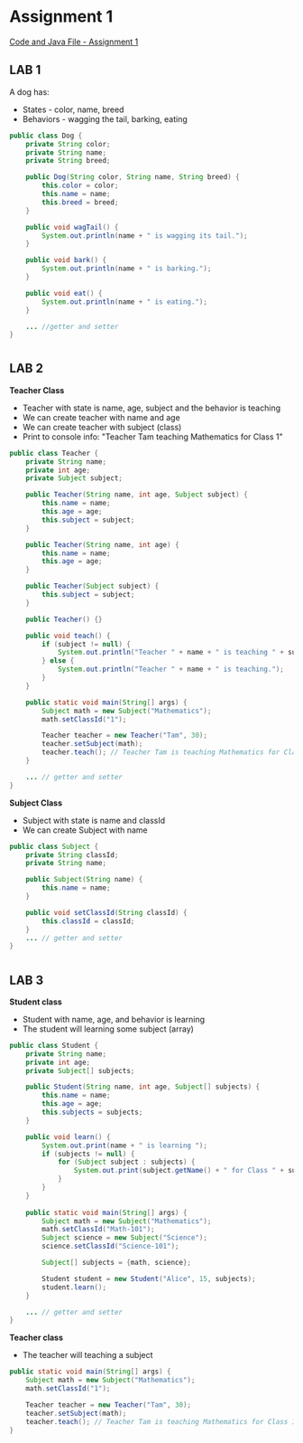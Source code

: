 # Assignment 1
[Code and Java File - Assignment 1](code/src/main/java/org/example/assignment1/)

## LAB 1
A dog has:
- States - color, name, breed
- Behaviors - wagging the tail, barking, eating

```java
public class Dog {
    private String color;
    private String name;
    private String breed;

    public Dog(String color, String name, String breed) {
        this.color = color;
        this.name = name;
        this.breed = breed;
    }

    public void wagTail() {
        System.out.println(name + " is wagging its tail.");
    }

    public void bark() {
        System.out.println(name + " is barking.");
    }

    public void eat() {
        System.out.println(name + " is eating.");
    }

    ... //getter and setter
}
```

#
## LAB 2

**Teacher Class**
- Teacher with state is name, age, subject and the behavior is teaching
- We can create teacher  with name and age
- We can create teacher with subject (class)
- Print to console info: "Teacher Tam teaching Mathematics for Class 1"

```java
public class Teacher {
    private String name;
    private int age;
    private Subject subject;

    public Teacher(String name, int age, Subject subject) {
        this.name = name;
        this.age = age;
        this.subject = subject;
    }

    public Teacher(String name, int age) {
        this.name = name;
        this.age = age;
    }

    public Teacher(Subject subject) {
        this.subject = subject;
    }

    public Teacher() {}

    public void teach() {
        if (subject != null) {
            System.out.println("Teacher " + name + " is teaching " + subject.getName() + " for Class " + subject.getClassId());
        } else {
            System.out.println("Teacher " + name + " is teaching.");
        }
    }

    public static void main(String[] args) {
        Subject math = new Subject("Mathematics");
        math.setClassId("1");

        Teacher teacher = new Teacher("Tam", 30);
        teacher.setSubject(math);
        teacher.teach(); // Teacher Tam is teaching Mathematics for Class 1
    }

    ... // getter and setter
}
```

**Subject Class**
- Subject with state is name and classId
- We can create Subject with name

```java
public class Subject {
    private String classId;
    private String name;

    public Subject(String name) {
        this.name = name;
    }

    public void setClassId(String classId) {
        this.classId = classId;
    }
    ... // getter and setter
}
```
#
## LAB 3

**Student class**
- Student with name, age, and behavior is learning
- The student will learning some subject (array)

```java
public class Student {
    private String name;
    private int age;
    private Subject[] subjects;

    public Student(String name, int age, Subject[] subjects) {
        this.name = name;
        this.age = age;
        this.subjects = subjects;
    }

    public void learn() {
        System.out.print(name + " is learning ");
        if (subjects != null) {
            for (Subject subject : subjects) {
                System.out.print(subject.getName() + " for Class " + subject.getClassId() + ", ");
            }
        }
    }
    
    public static void main(String[] args) {
        Subject math = new Subject("Mathematics");
        math.setClassId("Math-101");
        Subject science = new Subject("Science");
        science.setClassId("Science-101");

        Subject[] subjects = {math, science};

        Student student = new Student("Alice", 15, subjects);
        student.learn();
    }

    ... // getter and setter
}
```

**Teacher class**
- The teacher will teaching a subject

```java
public static void main(String[] args) {
    Subject math = new Subject("Mathematics");
    math.setClassId("1");

    Teacher teacher = new Teacher("Tam", 30);
    teacher.setSubject(math);
    teacher.teach(); // Teacher Tam is teaching Mathematics for Class 1
}
```
